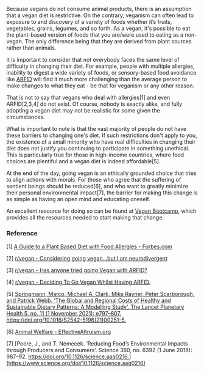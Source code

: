 Because vegans do not consume animal products, there is an assumption that a vegan diet is restrictive. On the contrary, veganism can often lead to exposure to and discovery of a variety of foods whether it’s fruits, vegetables, grains, legumes, and so forth. As a vegan, it's possible to eat the plant-based version of foods that you are/were used to eating as a non-vegan. The only difference being that they are derived from plant sources rather than animals.

It is important to consider that not everybody faces the same level of difficulty in changing their diet. For example, people with multiple allergies, inability to digest a wide variety of foods, or sensory-based food avoidance like [ARFID](https://www.webmd.com/mental-health/eating-disorders/what-is-arfid) will find it much more challenging than the average person to make changes to what they eat - be that for veganism or any other reason.

That is not to say that vegans who deal with allergies[1] and even ARFID[2,3,4] do not exist. Of course, nobody is exactly alike, and fully adopting a vegan diet may not be realistic for some given the circumstances.

What is important to note is that the vast majority of people do not have these barriers to changing one's diet. If such restrictions don't apply to you, the existence of a small minority who have real difficulties in changing their diet does not justify you continuing to participate in something unethical. This is particularly true for those in high-income countries, where food choices are plentiful and a vegan diet is indeed affordable[5].

At the end of the day, going vegan is an ethically grounded choice that tries to align actions with morals. For those who agree that the suffering of sentient beings should be reduced[6], and who want to greatly minimize their personal environmental impact[7], the barrier for making this change is as simple as having an open mind and educating oneself.

An excellent resource for doing so can be found at [Vegan Bootcamp](https://veganbootcamp.org/), which provides all the resources needed to start making that change.

### Reference

[1] [A Guide to a Plant Based Diet with Food Allergies - Forbes.com](https://www.forbes.com/sites/laurajames/2019/08/27/a-guide-to-a-plant-based-diet-with-food-allergies/)

[2] [r/vegan - Considering going vegan...but I am neurodivergent](https://www.reddit.com/r/vegan/comments/mixd18/considering_going_veganbut_i_am_neurodivergent/)

[3] [r/vegan - Has anyone tried going Vegan with ARFID?](https://www.reddit.com/r/ARFID/comments/nkxjzr/has_anyone_tried_going_vegan_with_arfid/)

[4] [r/vegan - Deciding To Go Vegan Whilst Having ARFID.](https://www.reddit.com/r/vegan/comments/iod03c/deciding_to_go_vegan_whilst_having_arfid/)

[5] [Springmann, Marco, Michael A. Clark, Mike Rayner, Peter Scarborough, and Patrick Webb. ‘The Global and Regional Costs of Healthy and Sustainable Dietary Patterns: A Modelling Study’. The Lancet Planetary Health 5, no. 11 (1 November 2021): e797–807. https://doi.org/10.1016/S2542-5196(21)00251-5.
](https://www.thelancet.com/journals/lanplh/article/PIIS2542-5196(21)00251-5/fulltext)

[6] [Animal Welfare - EffectiveAltruism.org](https://www.effectivealtruism.org/articles/cause-profile-animal-welfare/)

[7] [Poore, J., and T. Nemecek. ‘Reducing Food’s Environmental Impacts through Producers and Consumers’. Science 360, no. 6392 (1 June 2018): 987–92. https://doi.org/10.1126/science.aaq0216.](https://www.science.org/doi/10.1126/science.aaq0216)



